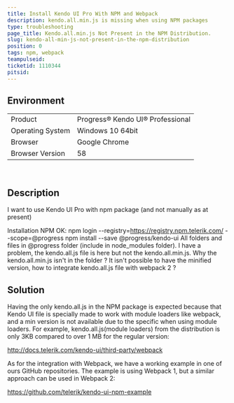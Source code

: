 ```yaml
---
title: Install Kendo UI Pro With NPM and Webpack
description: kendo.all.min.js is missing when using NPM packages
type: troubleshooting
page_title: Kendo.all.min.js Not Present in the NPM Distribution.
slug: kendo-all-min-js-not-present-in-the-npm-distribution
position: 0
tags: npm, webpack
teampulseid:
ticketid: 1110344
pitsid:
---
```


## Environment
<table>
 <tr>
  <td>Product</td>
  <td>Progress® Kendo UI® Professional</td>
 </tr>
 <tr>
  <td>Operating System</td>
  <td>Windows 10 64bit</td>
 </tr>
 <tr>
  <td>Browser</td>
  <td>Google Chrome</td>
 </tr>
 <tr>
  <td>Browser Version</td>
  <td>58</td>
 </tr>
</table>

 
## Description

I want to use Kendo UI Pro with npm package (and not manually as at present)

Installation NPM OK:
npm login --registry=https://registry.npm.telerik.com/ --scope=@progress
npm install --save @progress/kendo-ui
All folders and files in @progress folder (include in node_modules folder).
I have a problem, the kendo.all.js file is here but not the kendo.all.min.js.
Why the kendo.all.min.js isn't in the folder ?
It isn't possible to have the minified version, how to integrate kendo.all.js file with webpack 2 ?

## Solution

Having the only kendo.all.js in the NPM package is expected because that Kendo UI file is specially made to work with module loaders like webpack, and a min version is not available due to the specific when using module loaders. For example, kendo.all.js(module loaders) from the distribution is only 3KB compared to over 1 MB for the regular version:

http://docs.telerik.com/kendo-ui/third-party/webpack

As for the integration with Webpack, we have a working example in one of ours GitHub repositories. The example is using Webpack 1, but a similar approach can be used in Webpack 2:

https://github.com/telerik/kendo-ui-npm-example